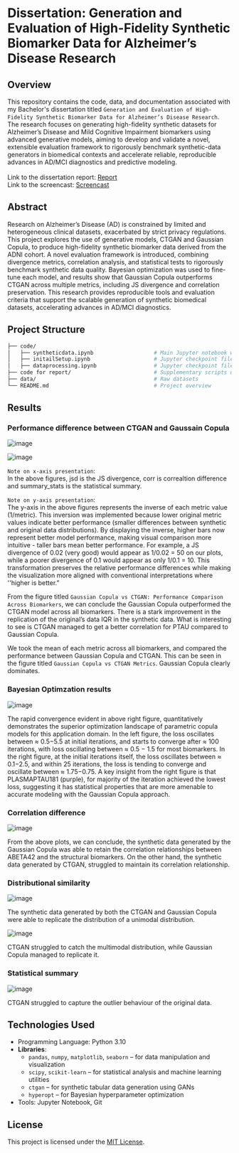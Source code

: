 # Dissertation: Generation and Evaluation of High-Fidelity Synthetic Biomarker Data for Alzheimer’s Disease Research

## Overview

This repository contains the code, data, and documentation associated with my Bachelor's dissertation titled `Generation and Evaluation of High-Fidelity Synthetic Biomarker Data for Alzheimer’s Disease Research`. 
The research focuses on generating high-fidelity synthetic datasets for Alzheimer’s Disease and Mild Cognitive Impairment biomarkers using advanced generative models, aiming to develop and validate a novel, extensible evaluation framework to rigorously benchmark synthetic-data generators in biomedical contexts and accelerate reliable, reproducible advances in AD/MCI diagnostics and predictive modeling.<br>
<br>
Link to the dissertation report: [Report](https://drive.google.com/file/d/1zfG0yiQMba3Kxnu-NPAWoyyJjEAsbNvk/view?usp=sharing)<br>
Link to the screencast: [Screencast](https://drive.google.com/file/d/1EUF15sOUdNIuf8ga1gg5z4IZMcnsrl_Z/view?usp=sharing)


## Abstract

Research on Alzheimer’s Disease (AD) is constrained by limited and heterogeneous clinical datasets, exacerbated by strict privacy regulations. This project explores the use of generative models, CTGAN and Gaussian Copula, to produce high-fidelity synthetic biomarker data derived from the ADNI cohort. A novel evaluation framework is introduced, combining divergence metrics, correlation analysis, and statistical tests to rigorously benchmark synthetic data quality. Bayesian optimization was used to fine-tune each model, and results show that Gaussian Copula outperforms CTGAN across multiple metrics, including JS divergence and correlation preservation. This research provides reproducible tools and evaluation criteria that support the scalable generation of synthetic biomedical datasets, accelerating advances in AD/MCI diagnostics.


## Project Structure

```bash
├── code/
│   ├── syntheticdata.ipynb                   # Main Jupyter notebook with full pipeline
│   ├── initailSetup.ipynb                    # Jupyter checkpoint files (ignore)
│   ├── dataprocessing.ipynb                  # Jupyter checkpoint files (ignore)
├── code for report/                          # Supplementary scripts used to generate figures for the dissertation report
├── data/                                     # Raw datasets
└── README.md                                 # Project overview
```

## Results

### Performance difference between CTGAN and Gaussain Copula

![image](https://github.com/user-attachments/assets/53f5dde5-0a12-43b5-b9f4-973e70ac07d4)

![image](https://github.com/user-attachments/assets/77530c01-07fa-425e-b878-3660b05fce3c)


`Note on x-axis presentation`:<br>
In the above figures, jsd is the JS divergence, corr is correaltion difference and summary_stats is the statistical summary.

`Note on y-axis presentation`:<br>
The y-axis in the above figures represents the inverse of each metric value (1/metric). This inversion was implemented because lower original metric values indicate better performance (smaller
differences between synthetic and original data distributions). By displaying the inverse, higher bars
now represent better model performance, making visual comparison more intuitive - taller bars mean
better performance. For example, a JS divergence of 0.02 (very good) would appear as 1/0.02 = 50
on our plots, while a poorer divergence of 0.1 would appear as only 1/0.1 = 10. This transformation
preserves the relative performance differences while making the visualization more aligned with conventional interpretations where ''higher is better.”

From the figure titled `Gaussian Copula vs CTGAN: Performance Comparison Across Biomarkers`, we can conclude the Gaussian Copula outperformed the CTGAN model
across all biomarkers. There is a stark improvement in the replication of the original’s data IQR in the
synthetic data. What is interesting to see is CTGAN managed to get a better correlation for PTAU
compared to Gaussian Copula.

We took the mean of each metric across all biomarkers, and compared the performance
between Gaussian Copula and CTGAN. This can be seen in the figure titled `Gaussian Copula vs CTGAN Metrics`.  Gaussian Copula clearly dominates.


### Bayesian Optimzation results

![image](https://github.com/user-attachments/assets/eb1c160c-101d-42e5-919b-a92f23b8d62b)

The rapid convergence evident in above right figure, quantitatively demonstrates the superior optimization landscape of parametric copula models for this application domain. In the left figure, the loss oscillates between
≈ 0.5−5.5 at initial iterations, and starts to converge after ≈ 100 iterations, with loss oscillating between
≈ 0.5 − 1.5 for most biomarkers. In the right figure, at the initial iterations itself, the loss oscillates between
≈ 0.1−2.5, and within 25 iterations, the loss is tending to converge and oscillate between ≈ 1.75−0.75.
A key insight from the right figure is that PLASMAPTAU181 (purple), for majority of the iteration achieved
the lowest loss, suggesting it has statistical properties that are more amenable to accurate modeling
with the Gaussian Copula approach.

### Correlation difference

![image](https://github.com/user-attachments/assets/8f9ac55c-188c-4f4e-8e3b-ca8486d3750c)

From the above plots, we can conclude, the synthetic data generated by the Gaussian Copula was able to retain the correlation relationships between ABETA42 and the structural biomarkers. On the other hand, the synthetic data generated by CTGAN, struggled to maintain its correlation relationship.

### Distributional similarity

![image](https://github.com/user-attachments/assets/50a30420-bb5e-4ba3-bd58-a1e85151c0dc)

The synthetic data generated by both the CTGAN and Gaussian Copula were able to replicate the distribution of a unimodal distribution.

![image](https://github.com/user-attachments/assets/48207cc5-85f8-426a-957f-4fcb22ac482c)

CTGAN struggled to catch the multimodal distribution, while Gaussian Copula managed to replicate it.

### Statistical summary

![image](https://github.com/user-attachments/assets/1c345630-c080-455f-9726-7d44f71687ac)

CTGAN struggled to capture the outlier behaviour of the original data.



## Technologies Used

- Programming Language: Python 3.10
- **Libraries**:
  - `pandas`, `numpy`, `matplotlib`, `seaborn` – for data manipulation and visualization
  - `scipy`, `scikit-learn` – for statistical analysis and machine learning utilities
  - `ctgan` – for synthetic tabular data generation using GANs
  - `hyperopt` – for Bayesian hyperparameter optimization
- Tools: Jupyter Notebook, Git


## License
This project is licensed under the [MIT License](LICENSE).
